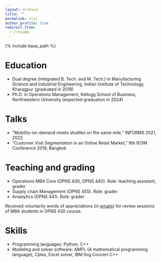 ```yaml
---
layout: archive
title: ""
permalink: /cv/
author_profile: true
redirect_from:
  - /resume
---
```


{% include base_path %}

Education
======
* Dual degree (integrated B. Tech. and M. Tech.) in Manufacturing Science and Industrial Engineering, Indian Institute of Technology, Kharagpur (graduated in 2019)
* Ph.D. in Operations Management, Kellogg School of Business, Northwestern University (expected graduation in 2024)
  
Talks
======
* "Mobility-on-demand meets shuttles on the same mile," INFORMS 2021, 2022
* “Customer Visit Segmentation in an Online Retail Market,” 9th IEOM Conference 2019, Bangkok

Teaching and grading
======
* Operations MBA Core (OPNS 430, OPNS 440). Role: teaching assistant, grader
* Supply chain Management (OPNS 455). Role: grader
* Analaytics (OPNS 441). Role: grader

Received voluntarily words of appreciations (in [emails](https://drive.google.com/drive/folders/1vcWvJozUtOkl6aDv_eFgYphNOwwqJxiT?usp=sharing)) for review sessions of MBA students in OPNS 430 course.
  
Skills
======
* Programming languages: Python, C++
* Modeling and solver software: AMPL (A mathematical programming language), Cplex, Excel solver, IBM Ilog Concert C++ 